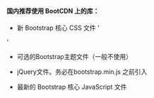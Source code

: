#### 国内推荐使用 BootCDN 上的库：

* 新 Bootstrap 核心 CSS 文件
'
<link href="https://cdn.bootcss.com/bootstrap/3.3.7/css/bootstrap.min.css" rel="stylesheet">
'
 
* 可选的Bootstrap主题文件（一般不使用）
<script src="https://cdn.bootcss.com/bootstrap/3.3.7/css/bootstrap-theme.min.css"></script>
<p><link href="https://cdn.bootcss.com/bootstrap/3.3.7/css/bootstrap.min.css" rel="stylesheet"></p>
 
* jQuery文件。务必在bootstrap.min.js 之前引入
<script src="https://cdn.bootcss.com/jquery/2.1.1/jquery.min.js"></script>
 
* 最新的 Bootstrap 核心 JavaScript 文件 
<script src="https://cdn.bootcss.com/bootstrap/3.3.7/js/bootstrap.min.js"></script>
